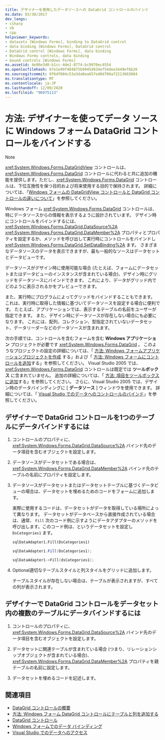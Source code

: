 ```yaml
---
title: デザイナーを使用したデータソースへの DataGrid コントロールのバインド
ms.date: 03/30/2017
dev_langs:
- csharp
- vb
- cpp
helpviewer_keywords:
- datasets [Windows Forms], binding to DataGrid control
- data binding [Windows Forms], DataGrid control
- DataGrid control [Windows Forms], data binding
- Windows Forms controls, data binding
- bound controls [Windows Forms]
ms.assetid: 4e96e3d0-b1cc-4de1-8774-bc9970ec4554
ms.openlocfilehash: 67e1e99f404875b9945d934ef54dea3449ef6b26
ms.sourcegitcommit: 9f6df084c53a3da0ea657ed0d708a72213683084
ms.translationtype: MT
ms.contentlocale: ja-JP
ms.lasthandoff: 12/09/2020
ms.locfileid: "96975113"
---
```

# <a name="how-to-bind-the-windows-forms-datagrid-control-to-a-data-source-using-the-designer"></a>方法: デザイナーを使ってデータ ソースに Windows フォーム DataGrid コントロールをバインドする

> [!NOTE]
> <xref:System.Windows.Forms.DataGridView> コントロールは、<xref:System.Windows.Forms.DataGrid> コントロールに代わると共に追加の機能を提供します。ただし、<xref:System.Windows.Forms.DataGrid> コントロールは、下位互換性を保つ目的および将来使用する目的で保持されます。 詳細については、「[Windows フォームの DataGridView コントロールと DataGrid コントロールの違いについて](differences-between-the-windows-forms-datagridview-and-datagrid-controls.md)」を参照してください。

 Windows フォーム <xref:System.Windows.Forms.DataGrid> コントロールは、特にデータソースからの情報を表示するように設計されています。 デザイン時にコントロールをバインドするには、 <xref:System.Windows.Forms.DataGrid.DataSource%2A> <xref:System.Windows.Forms.DataGrid.DataMember%2A> プロパティとプロパティを設定するか、メソッドを呼び出して実行時にコントロールをバインドし <xref:System.Windows.Forms.DataGrid.SetDataBinding%2A> ます。 さまざまなデータソースのデータを表示できますが、最も一般的なソースはデータセットとデータビューです。

 データソースがデザイン時に使用可能な場合 (たとえば、フォームにデータセットまたはデータビューのインスタンスが含まれている場合)、デザイン時にグリッドをデータソースにバインドできます。 これにより、データがグリッド内でどのように表示されるかをプレビューできます。

 また、実行時にプログラムによってグリッドをバインドすることもできます。 これは、実行時に取得した情報に基づいてデータソースを設定する場合に便利です。 たとえば、アプリケーションでは、表示するテーブルの名前をユーザーが指定できます。 また、デザイン時にデータソースが存在しない場合にも必要になります。 これには、配列、コレクション、型指定されていないデータセット、データリーダーなどのデータソースが含まれます。

 次の手順では、コントロールを含むフォームを含む **Windows アプリケーション** プロジェクトが必要です <xref:System.Windows.Forms.DataGrid> 。 このようなプロジェクトの設定の詳細については、「 [方法: Windows フォームアプリケーションプロジェクトを作成](/visualstudio/ide/step-1-create-a-windows-forms-application-project) する」および「 [方法: Windows フォームにコントロールを追加](how-to-add-controls-to-windows-forms.md)する」を参照してください。 Visual Studio 2005 では、 <xref:System.Windows.Forms.DataGrid> コントロールは既定では **ツールボックス** に含まれていません。 追加の詳細については、「 [方法: 項目をツールボックスに追加](/previous-versions/visualstudio/visual-studio-2010/ms165355(v=vs.100))する」を参照してください。 さらに、Visual Studio 2005 では、デザイン時のデータバインディングに [ **データソース** ] ウィンドウを使用できます。 詳細については、「 [Visual Studio でのデータへのコントロールのバインド](/visualstudio/data-tools/bind-controls-to-data-in-visual-studio)」を参照してください。

## <a name="to-data-bind-the-datagrid-control-to-a-single-table-in-the-designer"></a>デザイナーで DataGrid コントロールを1つのテーブルにデータバインドするには

1. コントロールのプロパティに、 <xref:System.Windows.Forms.DataGrid.DataSource%2A> バインド先のデータ項目を含むオブジェクトを設定します。

2. データソースがデータセットである場合は、 <xref:System.Windows.Forms.DataGrid.DataMember%2A> バインド先のテーブルの名前にプロパティを設定します。

3. データソースがデータセットまたはデータセットテーブルに基づくデータビューの場合は、データセットを埋めるためのコードをフォームに追加します。

     実際に使用するコードは、データセットがデータを取得している場所によって異なります。 データセットがデータベースから直接作成されている場合は、通常、 `Fill` 次のコード例に示すようにデータアダプターのメソッドを呼び出します。このコード例は、というデータセットを設定し `DsCategories1` ます。

    ```vb
    sqlDataAdapter1.Fill(DsCategories1)
    ```

    ```csharp
    sqlDataAdapter1.Fill(DsCategories1);
    ```

    ```cpp
    sqlDataAdapter1->Fill(dsCategories1);
    ```

4. Optional適切なテーブルスタイルと列スタイルをグリッドに追加します。

     テーブルスタイルが存在しない場合は、テーブルが表示されますが、すべての列が表示されます。

## <a name="to-data-bind-the-datagrid-control-to-multiple-tables-in-a-dataset-in-the-designer"></a>デザイナーで DataGrid コントロールをデータセット内の複数のテーブルにデータバインドするには

1. コントロールのプロパティに、 <xref:System.Windows.Forms.DataGrid.DataSource%2A> バインド先のデータ項目を含むオブジェクトを設定します。

2. データセットに関連テーブルが含まれている場合 (つまり、リレーションシップオブジェクトが含まれている場合)、 <xref:System.Windows.Forms.DataGrid.DataMember%2A> プロパティを親テーブルの名前に設定します。

3. データセットを埋めるコードを記述します。

## <a name="see-also"></a>関連項目

- [DataGrid コントロールの概要](datagrid-control-overview-windows-forms.md)
- [方法: Windows フォーム DataGrid コントロールにテーブルと列を追加する](how-to-add-tables-and-columns-to-the-windows-forms-datagrid-control.md)
- [DataGrid コントロール](datagrid-control-windows-forms.md)
- [Windows フォームでのデータ バインディング](../windows-forms-data-binding.md)
- [Visual Studio でのデータへのアクセス](/visualstudio/data-tools/accessing-data-in-visual-studio)
